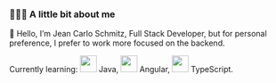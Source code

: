 ### 👨🏻‍💻 A little bit about me
👋 Hello, I’m Jean Carlo Schmitz, Full Stack Developer, but for personal preference, I prefer to work more focused on the backend.

Currently learning: 
<img heigh="30" width="30" src="https://user-images.githubusercontent.com/11407906/183887608-7aa2c09f-b54c-40f2-9a15-6499056de3f8.png"></img> Java,
<img heigh="30" width="30" src="https://user-images.githubusercontent.com/11407906/183887601-b0e2166c-7123-40fa-9cb0-d4ee02e2f0a3.png"></img> Angular, 
<img heigh="30" width="30" src="https://user-images.githubusercontent.com/11407906/183887606-d9e3d997-61d4-4c1e-b776-63494fdfd80d.png"></img> TypeScript.

<!---
strolker/strolker is a ✨ special ✨ repository because its `README.md` (this file) appears on your GitHub profile.
You can click the Preview link to take a look at your changes.
--->
